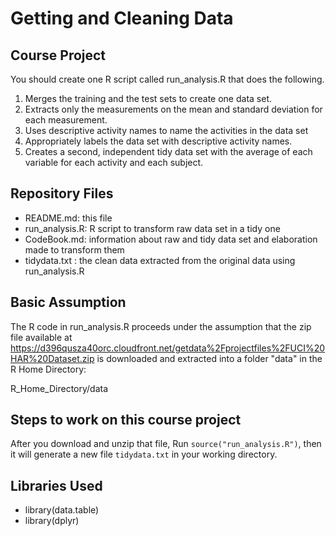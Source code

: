 # Getting and Cleaning Data

## Course Project

You should create one R script called run_analysis.R that does the following.

1. Merges the training and the test sets to create one data set.
2. Extracts only the measurements on the mean and standard deviation for each measurement.
3. Uses descriptive activity names to name the activities in the data set
4. Appropriately labels the data set with descriptive activity names.
5. Creates a second, independent tidy data set with the average of each variable for each activity and each subject.

## Repository Files

- README.md: this file
- run_analysis.R: R script to transform raw data set in a tidy one
- CodeBook.md: information about raw and tidy data set and elaboration made to transform them
- tidydata.txt : the clean data extracted from the original data using run_analysis.R


## Basic Assumption
The R code in run_analysis.R proceeds under the assumption that the zip file available at https://d396qusza40orc.cloudfront.net/getdata%2Fprojectfiles%2FUCI%20HAR%20Dataset.zip is downloaded and extracted into a folder "data" in the R Home Directory: 

R_Home_Directory/data

## Steps to work on this course project
After you download and unzip that file,
Run `source("run_analysis.R")`, then it will generate a new file  `tidydata.txt` in your working directory.

## Libraries Used

- library(data.table)
- library(dplyr)
